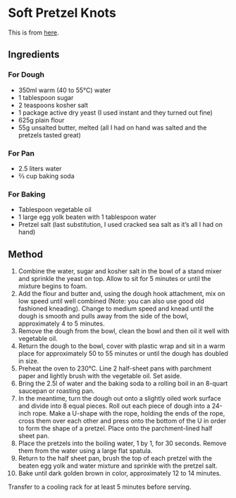 
# Soft Pretzel Knots # 

This is from [here](https://www.reddit.com/r/food/comments/7mjznk/homemade_soft_pretzel_knots/druxlh7/).

## Ingredients ## 

### For Dough
- 350ml warm (40 to 55°C) water 
- 1 tablespoon sugar 
- 2 teaspoons kosher salt 
- 1 package active dry yeast (I used instant and they turned out fine) 
- 625g plain flour
- 55g unsalted butter, melted (all I had on hand was salted and the pretzels tasted great) 

### For Pan

- 2.5 liters water
- ⅔ cup baking soda

### For Baking

- Tablespoon vegetable oil
- 1 large egg yolk beaten with 1 tablespoon water 
- Pretzel salt (last substitution, I used cracked sea salt as it’s all I had on hand)


## Method ## 

1. Combine the water, sugar and kosher salt in the bowl of a stand mixer and sprinkle the yeast on top. Allow to sit for 5 minutes or until the mixture begins to foam. 
2. Add the flour and butter and, using the dough hook attachment, mix on low speed until well combined (Note: you can also use good old fashioned kneading). Change to medium speed and knead until the dough is smooth and pulls away from the side of the bowl, approximately 4 to 5 minutes. 
3. Remove the dough from the bowl, clean the bowl and then oil it well with vegetable oil. 
4. Return the dough to the bowl, cover with plastic wrap and sit in a warm place for approximately 50 to 55 minutes or until the dough has doubled in size.
5. Preheat the oven to 230°C. Line 2 half-sheet pans with parchment paper and lightly brush with the vegetable oil. Set aside. 
6. Bring the 2.5l of water and the baking soda to a rolling boil in an 8-quart saucepan or roasting pan. 
7. In the meantime, turn the dough out onto a slightly oiled work surface and divide into 8 equal pieces. Roll out each piece of dough into a 24-inch rope. Make a U-shape with the rope, holding the ends of the rope, cross them over each other and press onto the bottom of the U in order to form the shape of a pretzel. Place onto the parchment-lined half sheet pan.
8. Place the pretzels into the boiling water, 1 by 1, for 30 seconds. Remove them from the water using a large flat spatula. 
9. Return to the half sheet pan, brush the top of each pretzel with the beaten egg yolk and water mixture and sprinkle with the pretzel salt. 
10. Bake until dark golden brown in color, approximately 12 to 14 minutes.

Transfer to a cooling rack for at least 5 minutes before serving.

